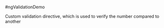 #ngValidationDemo

Custom validation directive, which is used to verify the number compared to another